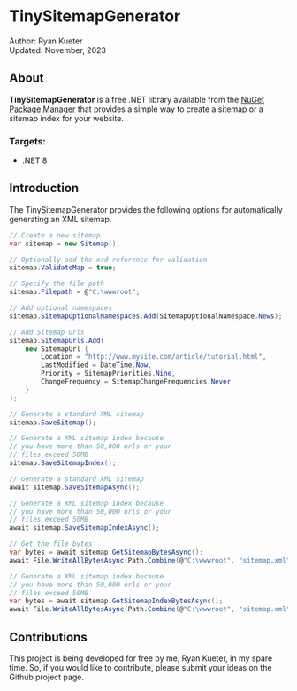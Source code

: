 # TinySitemapGenerator

Author: Ryan Kueter  
Updated: November, 2023

## About

**TinySitemapGenerator** is a free .NET library available from the [NuGet Package Manager](https://www.nuget.org/packages/TinySitemapGenerator) that provides a simple way to create a sitemap or a sitemap index for your website.

### Targets:
- .NET 8

## Introduction

The TinySitemapGenerator provides the following options for automatically generating an XML sitemap.

```csharp
// Create a new sitemap
var sitemap = new Sitemap();

// Optionally add the xsd reference for validation
sitemap.ValidateMap = true;

// Specify the file path
sitemap.Filepath = @"C:\wwwroot";

// Add optional namespaces
sitemap.SitemapOptionalNamespaces.Add(SitemapOptionalNamespace.News);

// Add Sitemap Urls
sitemap.SitemapUrls.Add(
    new SitemapUrl { 
        Location = "http://www.mysite.com/article/tutorial.html",
        LastModified = DateTime.Now,
        Priority = SitemapPriorities.Nine,
        ChangeFrequency = SitemapChangeFrequencies.Never
    }
);

// Generate a standard XML sitemap
sitemap.SaveSitemap();

// Generate a XML sitemap index because
// you have more than 50,000 urls or your
// files exceed 50MB
sitemap.SaveSitemapIndex();

// Generate a standard XML sitemap
await sitemap.SaveSitemapAsync();

// Generate a XML sitemap index because
// you have more than 50,000 urls or your
// files exceed 50MB
await sitemap.SaveSitemapIndexAsync();

// Get the file bytes
var bytes = await sitemap.GetSitemapBytesAsync();
await File.WriteAllBytesAsync(Path.Combine(@"C:\wwwroot", "sitemap.xml"), bytes);

// Generate a XML sitemap index because
// you have more than 50,000 urls or your
// files exceed 50MB
var bytes = await sitemap.GetSitemapIndexBytesAsync();
await File.WriteAllBytesAsync(Path.Combine(@"C:\wwwroot", "sitemap.xml"), bytes);
``` 

###
## Contributions

This project is being developed for free by me, Ryan Kueter, in my spare time. So, if you would like to contribute, please submit your ideas on the Github project page.
